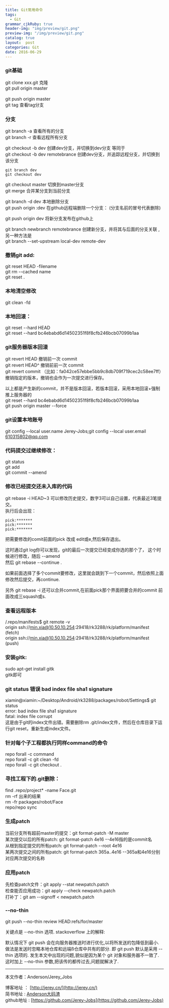 ```yaml
---
title: Git常用命令
tags:
  - Git
grammar_cjkRuby: true
header-img: "img/preview/git.png"
preview-img: "/img/preview/git.png"
catalog: true
layout:  post
categories: Git
date: 2016-06-29
---
```


### git基础
git clone xxx.git      克隆
<br>git pull origin master    
<br>git push origin master
<br>git tag 查看tag分支

### 分支
git branch -a 查看所有的分支
<br>git branch -r 查看远程所有分支

git checkout -b dev 创建dev分支，并切换到dev分支 等同于<br>
git checkout -b dev remotebrance 创建dev分支，并追踪远程分支，并切换到该分支

```
git branch dev
git checkout dev
```
git checkout master 切换到master分支
<br>git merge <name> 合并某分支到当前分支

git branch -d dev 本地删除分支
<br>git push origin :dev 在github远程端删除一个分支： (分支名前的冒号代表删除)

git push origin dev 将新分支发布在github上

git branch newbranch remotebrance 创建新分支，并将其与后面的分支关联 ,另一种方法是 <br>
git branch --set-upstream local-dev remote-dev

### 撤销git add:
git reset HEAD -filename
<br>git rm --cached name
<br>git reset .

### 本地清空修改
git clean -fd

### 本地回滚：
git reset --hard HEAD
<br>git reset --hard bc4ebabd6d14502351f8f8cfb246bcb07099b1aa


### git服务器版本回滚
 git revert HEAD                  撤销前一次 commit
 <br>git revert HEAD^               撤销前前一次 commit
 <br>git revert commit （比如：fa042ce57ebbe5bb9c8db709f719cec2c58ee7ff）撤销指定的版本，撤销也会作为一次提交进行保存。

 以上都是产生新的commit，并不是版本回滚，若版本回滚，采用本地回滚+强制推上服务器的
 <br>git reset --hard bc4ebabd6d14502351f8f8cfb246bcb07099b1aa
 <br>git push origin master --force

### git设置本地账号
git config --local user.name Jerey-Jobs;git config --local user.email 610315802@qq.com

### 代码提交过继续修改：
git status
<br>git add
<br>git commit --amend

### 修改已经提交还未入库的代码
git rebase -i HEAD~3  可以修改历史提交，数字3可以自己设置，代表最近3笔提交。 <br>
执行后会出现：
```
pick:*******  
pick:*******
pick:*******
```
把需要修改的comit前面的pick 改成 edit或e,然后保存退出。

这时通过git log你可以发现，git的最后一次提交已经变成你选的那个了， 这个时候进行修改，随后 --amend <br>
然后 git rebase --continue .

如果前面选择了多个commit要修改，这里就会跳到下一个commit，然后依照上面修改然后提交，再continue.

另外 git rebase -i 还可以合并commit,在前面pick那个界面把要合并的commit 前面改成三squash或s.

### 查看远程版本
/.repo/manifests$ git remote -v
<br>origin	ssh://min.xia@10.50.10.254:29418/rk3288/rk/platform/manifest (fetch)
<br>origin	ssh://min.xia@10.50.10.254:29418/rk3288/rk/platform/manifest (push)

### 安装gitk:
sudo apt-get install gitk
<br>gitk即可

### git status 错误 bad index file sha1 signature
xiamin@xiamin:~/Desktop/Android/rk3288/packages/robot/Settings$ git status
<br>error: bad index file sha1 signature
<br>fatal: index file corrupt
<br>这是由于git的index文件出错。需要删除rm .git/index文件，然后在仓库目录下运行git reset，重新生成index文件。

### 针对每个子工程都执行同样command的命令
repo forall -c command
<br>repo forall -c git clean -fd
<br>repo forall -c git checkout .


### 寻找工程下的.git删除：
find .repo/project* -name Face.git
<br>rm -rf 出来的结果
<br>rm -fr packages/robot/Face
<br>repo/repo sync

### 生成patch
当前分支所有超前master的提交：git format-patch -M master
<br>某次提交以后的所有patch: git format-patch 4e16 --4e16指的是commit名
<br>从根到指定提交的所有patch: git format-patch --root 4e16
<br>某两次提交之间的所有patch: git format-patch 365a..4e16 --365a和4e16分别对应两次提交的名称

### 应用patch
先检查patch文件：git apply --stat newpatch.patch
<br>检查能否应用成功：git apply --check newpatch.patch
<br>打补丁：git am --signoff < newpatch.patch

### --no-thin
git push --no-thin review HEAD:refs/for/master <br>

关键点是 --no-thin 选项. stackoverflow 上的解释:

默认情况下 git push 会在向服务器推送时进行优化,以将所发送的包降低到最小. 做法是发送时忽略本地仓库和远端ß仓库中共有的部分. 即 git push 默认是采用 --thin 选项的.
发生本文中出现的问题,貌似是因为某个 git 对象和服务器不一致了.
这时加上 --no-thin 参数,把该传的都传过去,问题就解决了.

----------
本文作者：Anderson/Jerey_Jobs

博客地址   ： [http://jerey.cn/](http://jerey.cn/)<br>
简书地址   :  [Anderson大码渣](http://www.jianshu.com/users/016a5ba708a0/latest_articles)<br>
github地址 :  [https://github.com/Jerey-Jobs](https://github.com/Jerey-Jobs)
